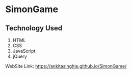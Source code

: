 # SimonGame
## Technology Used
1. HTML
1. CSS
1. JavaScript
1. jQuery

WebSite Link: https://ankitasinghie.github.io/SimonGame/
